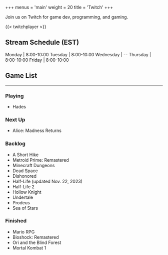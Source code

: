 +++
menus = 'main'
weight = 20
title = 'Twitch'
+++

Join us on Twitch for game dev, programming, and gaming.

{{< twitchplayer >}}


## Stream Schedule (EST)
Monday      |   8:00-10:00
Tuesday     |   8:00-10:00 
Wednesday   |   --
Thursday    |   8:00-10:00 
Friday      |   8:00-10:00 


## Game List
---
### Playing
* Hades

### Next Up
* Alice: Madness Returns

### Backlog
* A Short Hike
* Metroid Prime: Remastered
* Minecraft Dungeons
* Dead Space
* Dishonored
* Half-Life (updated Nov. 22, 2023)
* Half-Life 2
* Hollow Knight
* Undertale 
* Prodeus 
* Sea of Stars

### Finished 
* Mario RPG
* Bioshock: Remastered
* Ori and the Blind Forest
* Mortal Kombat 1
